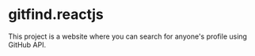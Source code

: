 # gitfind.reactjs
This project is a website where you can search for anyone's profile using GitHub API.

